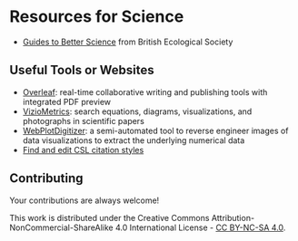 # Resources for Science

  - [Guides to Better
    Science](https://www.britishecologicalsociety.org/publications/guides-to/)
    from British Ecological Society

## Useful Tools or Websites

  - [Overleaf](https://www.overleaf.com/): real-time collaborative
    writing and publishing tools with integrated PDF preview
  - [VizioMetrics](http://viziometrics.org/): search equations,
    diagrams, visualizations, and photographs in scientific papers
  - [WebPlotDigitizer](https://automeris.io/WebPlotDigitizer/): a
    semi-automated tool to reverse engineer images of data
    visualizations to extract the underlying numerical data
  - [Find and edit CSL citation
    styles](http://editor.citationstyles.org/about/)

## Contributing

Your contributions are always welcome\!

This work is distributed under the Creative Commons
Attribution-NonCommercial-ShareAlike 4.0 International License - [CC
BY-NC-SA 4.0](http://creativecommons.org/licenses/by-nc-sa/4.0/legalcode).

